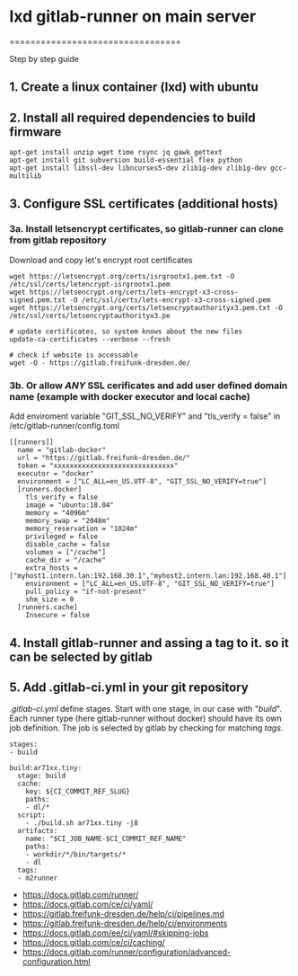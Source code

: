 # lxd gitlab-runner on main server
=================================

Step by step guide

## 1. Create a linux container (lxd) with ubuntu

## 2. Install all required dependencies to build firmware

```
apt-get install unzip wget time rsync jq gawk gettext
apt-get install git subversion build-essential flex python
apt-get install libssl-dev libncurses5-dev zlib1g-dev zlib1g-dev gcc-multilib
```

## 3. Configure SSL certificates (additional hosts)

### 3a. Install letsencrypt certificates, so gitlab-runner can clone from gitlab repository

Download and copy let's encrypt root certificates

```
wget https://letsencrypt.org/certs/isrgrootx1.pem.txt -O /etc/ssl/certs/letencrypt-isrgrootx1.pem
wget https://letsencrypt.org/certs/lets-encrypt-x3-cross-signed.pem.txt -O /etc/ssl/certs/lets-encrypt-x3-cross-signed.pem
wget https://letsencrypt.org/certs/letsencryptauthorityx3.pem.txt -O /etc/ssl/certs/letsencryptauthorityx3.pe

# update certificates, so system knows about the new files
update-ca-certificates --verbose --fresh

# check if website is accessable
wget -O - https://gitlab.freifunk-dresden.de/
```

### 3b. Or allow *ANY* SSL cerificates and add user defined domain name (example with docker executor and local cache)

Add enviroment variable "GIT_SSL_NO_VERIFY" and "tls_verify = false" in /etc/gitlab-runner/config.toml


```
[[runners]]
  name = "gitlab-docker"
  url = "https://gitlab.freifunk-dresden.de/"
  token = "xxxxxxxxxxxxxxxxxxxxxxxxxxxxxx"
  executor = "docker"
  environment = ["LC_ALL=en_US.UTF-8", "GIT_SSL_NO_VERIFY=true"]
  [runners.docker]
    tls_verify = false
    image = "ubuntu:18.04"
    memory = "4096m"
    memory_swap = "2048m"
    memory_reservation = "1024m"
    privileged = false
    disable_cache = false
    volumes = ["/cache"]
    cache_dir = "/cache"
    extra_hosts = ["myhost1.intern.lan:192.168.30.1","myhost2.intern.lan:192.168.40.1"]
    environment = ["LC_ALL=en_US.UTF-8", "GIT_SSL_NO_VERIFY=true"]
    pull_policy = "if-not-present"
    shm_size = 0
  [runners.cache]
    Insecure = false
```

## 4. Install gitlab-runner and assing a tag to it. so it can be selected by gitlab

## 5. Add .gitlab-ci.yml in your git repository

*.gitlab-ci.yml* define stages. Start with one stage, in our case with "*build*".<br>
Each runner type (here gitlab-runner without docker) should have its own job definition.
The job is selected by gitlab by checking for matching *tags*.

```
stages:
- build

build:ar71xx.tiny:
  stage: build
  cache:
    key: ${CI_COMMIT_REF_SLUG}
    paths:
    - dl/*
  script:
    - ./build.sh ar71xx.tiny -j8
  artifacts:
    name: "$CI_JOB_NAME-$CI_COMMIT_REF_NAME"
    paths:
    - workdir/*/bin/targets/*
    - dl
  tags:
  - m2runner

```
- https://docs.gitlab.com/runner/
- https://docs.gitlab.com/ce/ci/yaml/
- https://gitlab.freifunk-dresden.de/help/ci/pipelines.md
- https://gitlab.freifunk-dresden.de/help/ci/environments
- https://docs.gitlab.com/ee/ci/yaml/#skipping-jobs
- https://docs.gitlab.com/ce/ci/caching/
- https://docs.gitlab.com/runner/configuration/advanced-configuration.html
